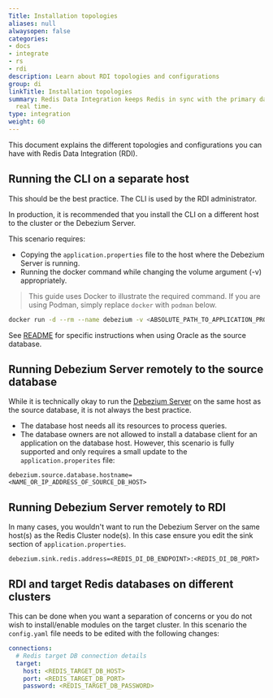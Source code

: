 ```yaml
---
Title: Installation topologies
aliases: null
alwaysopen: false
categories:
- docs
- integrate
- rs
- rdi
description: Learn about RDI topologies and configurations
group: di
linkTitle: Installation topologies
summary: Redis Data Integration keeps Redis in sync with the primary database in near
  real time.
type: integration
weight: 60
---
```


This document explains the different topologies and configurations you can have with Redis Data Integration (RDI).

## Running the CLI on a separate host

This should be the best practice. The CLI is used by the RDI administrator.

In production, it is recommended that you install the CLI on a different host to the cluster or the Debezium Server.

This scenario requires:

- Copying the `application.properties` file to the host where the Debezium Server is running.
- Running the docker command while changing the volume argument (-v) appropriately.

> This guide uses Docker to illustrate the required command. If you are using Podman, simply replace `docker` with `podman` below.

```bash
docker run -d --rm --name debezium -v <ABSOLUTE_PATH_TO_APPLICATION_PROPERTIES>:/debezium/conf debezium/server
```

See [README](debezium-server-deployment.md#oracle) for specific instructions when using Oracle as the source database.

## Running Debezium Server remotely to the source database

While it is technically okay to run the [Debezium Server](https://debezium.io/documentation/reference/stable/operations/debezium-server.html) on the same host as the source database, it is not always the best practice.

- The database host needs all its resources to process queries.
- The database owners are not allowed to install a database client for an application on the database host. However, this scenario is fully supported and only requires a small update to the `application.properites` file:

```properties
debezium.source.database.hostname=<NAME_OR_IP_ADDRESS_OF_SOURCE_DB_HOST>
```

## Running Debezium Server remotely to RDI

In many cases, you wouldn't want to run the Debezium Server on the same host(s) as the Redis Cluster node(s). In this case ensure you edit the sink section of `application.properties`.

```properties
debezium.sink.redis.address=<REDIS_DI_DB_ENDPOINT>:<REDIS_DI_DB_PORT>
```

## RDI and target Redis databases on different clusters

This can be done when you want a separation of concerns or you do not wish to install/enable modules on the target cluster. In this scenario the `config.yaml` file needs to be edited with the following changes:

```yaml
connections:
  # Redis target DB connection details
  target:
    host: <REDIS_TARGET_DB_HOST>
    port: <REDIS_TARGET_DB_PORT>
    password: <REDIS_TARGET_DB_PASSWORD>
```
